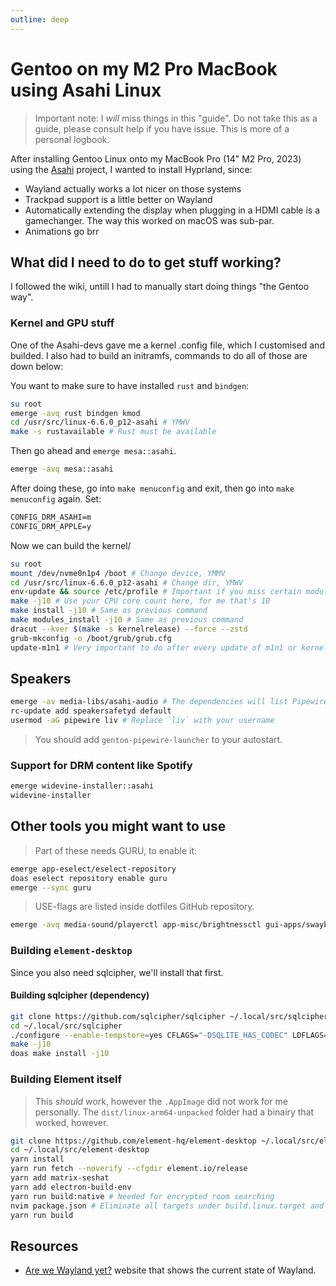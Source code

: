 ```yaml
---
outline: deep
---
```


# Gentoo on my M2 Pro MacBook using Asahi Linux

> Important note: I *will* miss things in this "guide". Do not take this as a guide, please consult help if you have issue. This is more of a personal logbook.

After installing Gentoo Linux onto my MacBook Pro (14" M2 Pro, 2023) using the [Asahi](https://asahilinux.org) project, I wanted to install Hyprland, since:

- Wayland actually works a lot nicer on those systems
- Trackpad support is a little better on Wayland
- Automatically extending the display when plugging in a HDMI cable is a gamechanger. The way this worked on macOS was sub-par.
- Animations go brr

## What did I need to do to get stuff working?

I followed the wiki, untill I had to manually start doing things "the Gentoo way".

### Kernel and GPU stuff

One of the Asahi-devs gave me a kernel .config file, which I customised and builded. I also had to build an initramfs, commands to do all of those are down below:

You want to make sure to have installed `rust` and `bindgen`:

```sh
su root
emerge -avq rust bindgen kmod
cd /usr/src/linux-6.6.0_p12-asahi # YMWV
make -s rustavailable # Rust must be available
```
Then go ahead and `emerge mesa::asahi`.

```sh
emerge -avq mesa::asahi
```

After doing these, go into `make menuconfig` and exit, then go into `make menuconfig` again. Set:

```txt
CONFIG_DRM_ASAHI=m
CONFIG_DRM_APPLE=y
```

Now we can build the kernel/


```sh
su root
mount /dev/nvme0n1p4 /boot # Change device, YMMV
cd /usr/src/linux-6.6.0_p12-asahi # Change dir, YMWV
env-update && source /etc/profile # Important if you miss certain modules, I have this set inside root's bashrc
make -j10 # Use your CPU core count here, for me that's 10
make install -j10 # Same as previous command
make modules_install -j10 # Same as previous command
dracut --kver $(make -s kernelrelease) --force --zstd
grub-mkconfig -o /boot/grub/grub.cfg
update-m1n1 # Very important to do after every update of m1n1 or kernel update!
```

## Speakers

```sh
emerge -av media-libs/asahi-audio # The dependencies will list Pipewire with the correct USE-flags
rc-update add speakersafetyd default
usermod -aG pipewire liv # Replace `liv` with your username
```

> You should add `gentoo-pipewire-launcher` to your autostart.

### Support for DRM content like Spotify

```sh
emerge widevine-installer::asahi
widevine-installer
```

## Other tools you might want to use

> Part of these needs GURU, to enable it:

```sh
emerge app-eselect/eselect-repository
doas eselect repository enable guru
emerge --sync guru
```

> USE-flags are listed inside dotfiles GitHub repository.

```sh
emerge -avq media-sound/playerctl app-misc/brightnessctl gui-apps/swaybg gui-apps/swaylock gui-apps/tofi media-gfx/imv gui-apps/wl-clipboard gui-apps/grim gui-apps/slurp media-sound/pavucontrol gui-apps/waybar sys-apps/ripgrep
```

### Building `element-desktop`

Since you also need sqlcipher, we'll install that first.

#### Building sqlcipher (dependency)

```sh
git clone https://github.com/sqlcipher/sqlcipher ~/.local/src/sqlcipher
cd ~/.local/src/sqlcipher
./configure --enable-tempstore=yes CFLAGS="-DSQLITE_HAS_CODEC" LDFLAGS="-lcrypto"
make -j10
doas make install -j10
```

### Building Element itself

> This *should* work, however the `.AppImage` did not work for me personally. The `dist/linux-arm64-unpacked` folder had a binairy that worked, however.

```sh
git clone https://github.com/element-hq/element-desktop ~/.local/src/element-desktop
cd ~/.local/src/element-desktop
yarn install
yarn run fetch --noverify --cfgdir element.io/release
yarn add matrix-seshat
yarn add electron-build-env
yarn run build:native # Needed for encrypted room searching
nvim package.json # Eliminate all targets under build.linux.target and add "AppImage"
yarn run build
```

## Resources

* [Are we Wayland yet?](https://arewewaylandyet.com/) website that shows the current state of Wayland.
